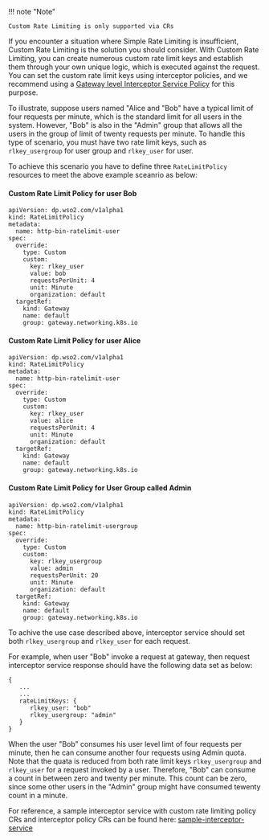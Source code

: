 
!!! note "Note"
    
    Custom Rate Limiting is only supported via CRs

If you encounter a situation where Simple Rate Limiting is insufficient, Custom Rate Limiting is the solution you should consider. With Custom Rate Limiting, you can create numerous custom rate limit keys and establish them through your own unique logic, which is executed against the request. You can set the custom rate limit keys using interceptor policies, and we recommend using a [Gateway level Interceptor Service Policy](../../create-and-attach-api-policies/interceptors/interceptors-via-crs/#configuring-gateway-level-interceptors) for this purpose.

To illustrate, suppose users named "Alice and "Bob" have a typical limit of four requests per minute, which is the standard limit for all users in the system. However, "Bob" is also in the "Admin" group that allows all the users in the group of limit of twenty requests per minute. To handle this type of scenario, you must have two rate limit keys, such as `rlkey_usergroup` for user group and `rlkey_user` for user. 

To achieve this scenario you have to define three `RateLimitPolicy` resources to meet the above example sceanrio as below:

#### Custom Rate Limit Policy for user Bob
```
apiVersion: dp.wso2.com/v1alpha1
kind: RateLimitPolicy
metadata:
  name: http-bin-ratelimit-user
spec:
  override:
    type: Custom
    custom:
      key: rlkey_user
      value: bob
      requestsPerUnit: 4
      unit: Minute
      organization: default
  targetRef:
    kind: Gateway
    name: default
    group: gateway.networking.k8s.io
```

#### Custom Rate Limit Policy for user Alice
```
apiVersion: dp.wso2.com/v1alpha1
kind: RateLimitPolicy
metadata:
  name: http-bin-ratelimit-user
spec:
  override:
    type: Custom
    custom:
      key: rlkey_user
      value: alice
      requestsPerUnit: 4
      unit: Minute
      organization: default
  targetRef:
    kind: Gateway
    name: default
    group: gateway.networking.k8s.io
```

#### Custom Rate Limit Policy for User Group called Admin
```
apiVersion: dp.wso2.com/v1alpha1
kind: RateLimitPolicy
metadata:
  name: http-bin-ratelimit-usergroup
spec:
  override:
    type: Custom
    custom:
      key: rlkey_usergroup
      value: admin
      requestsPerUnit: 20
      unit: Minute
      organization: default
  targetRef:
    kind: Gateway
    name: default
    group: gateway.networking.k8s.io
```

To achive the use case described above, interceptor service should set both `rlkey_usergroup` and `rlkey_user` for each request.

For example, when user "Bob" invoke a request at gateway, then request interceptor service response should have the following data set as below:
```
{
   ...
   ...
   rateLimitKeys: {
      rlkey_user: "bob"
      rlkey_usergroup: "admin"
   }
}
```

When the user "Bob" consumes his user level limt of four requests per minute, then he can consume another four requests using Admin quota. Note that the quata is reduced from both rate limit keys `rlkey_usergroup` and `rlkey_user` for a request invoked by a user. Therefore, "Bob" can consume a count in between zero and twenty per minute. This count can be zero, since some other users in the "Admin" group might have consumed tewenty count in a minute.

For reference, a sample interceptor service with custom rate limiting policy CRs and interceptor policy CRs can be found here: [sample-interceptor-service](https://github.com/wso2/apk/tree/main/samples/custom-ratelimit-interceptor-service)
